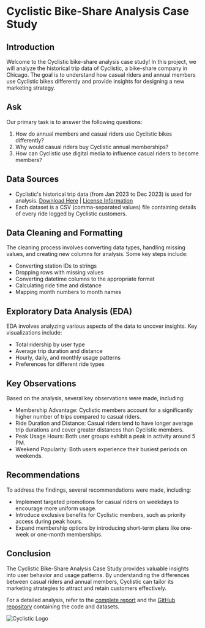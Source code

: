 # Cyclistic Bike-Share Analysis Case Study

## Introduction
Welcome to the Cyclistic bike-share analysis case study! In this project, we will analyze the historical trip data of Cyclistic, a bike-share company in Chicago. The goal is to understand how casual riders and annual members use Cyclistic bikes differently and provide insights for designing a new marketing strategy.

## Ask
Our primary task is to answer the following questions:
1. How do annual members and casual riders use Cyclistic bikes differently?
2. Why would casual riders buy Cyclistic annual memberships?
3. How can Cyclistic use digital media to influence casual riders to become members?

## Data Sources
- Cyclistic's historical trip data (from Jan 2023 to Dec 2023) is used for analysis. [Download Here](https://divvy-tripdata.s3.amazonaws.com/index.html) | [License Information](https://divvybikes.com/data-license-agreement)
- Each dataset is a CSV (comma-separated values) file containing details of every ride logged by Cyclistic customers.

## Data Cleaning and Formatting
The cleaning process involves converting data types, handling missing values, and creating new columns for analysis. Some key steps include:
- Converting station IDs to strings
- Dropping rows with missing values
- Converting datetime columns to the appropriate format
- Calculating ride time and distance
- Mapping month numbers to month names

## Exploratory Data Analysis (EDA)
EDA involves analyzing various aspects of the data to uncover insights. Key visualizations include:
- Total ridership by user type
- Average trip duration and distance
- Hourly, daily, and monthly usage patterns
- Preferences for different ride types

## Key Observations
Based on the analysis, several key observations were made, including:
- Membership Advantage: Cyclistic members account for a significantly higher number of trips compared to casual riders.
- Ride Duration and Distance: Casual riders tend to have longer average trip durations and cover greater distances than Cyclistic members.
- Peak Usage Hours: Both user groups exhibit a peak in activity around 5 PM.
- Weekend Popularity: Both users experience their busiest periods on weekends.

## Recommendations
To address the findings, several recommendations were made, including:
- Implement targeted promotions for casual riders on weekdays to encourage more uniform usage.
- Introduce exclusive benefits for Cyclistic members, such as priority access during peak hours.
- Expand membership options by introducing short-term plans like one-week or one-month memberships.

## Conclusion
The Cyclistic Bike-Share Analysis Case Study provides valuable insights into user behavior and usage patterns. By understanding the differences between casual riders and annual members, Cyclistic can tailor its marketing strategies to attract and retain customers effectively.

For a detailed analysis, refer to the [complete report](link_to_full_report) and the [GitHub repository](link_to_repository) containing the code and datasets.

![Cyclistic Logo](cyclistic_logo.png)
